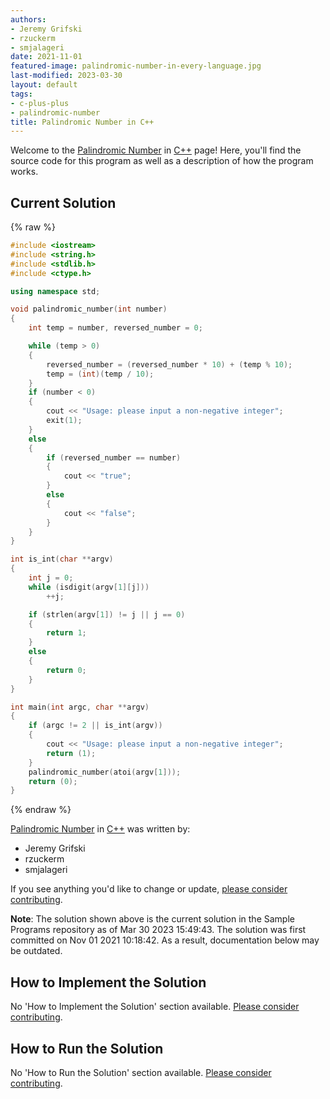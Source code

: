 ```yaml
---
authors:
- Jeremy Grifski
- rzuckerm
- smjalageri
date: 2021-11-01
featured-image: palindromic-number-in-every-language.jpg
last-modified: 2023-03-30
layout: default
tags:
- c-plus-plus
- palindromic-number
title: Palindromic Number in C++
---
```


Welcome to the [Palindromic Number](https://sampleprograms.io/projects/palindromic-number) in [C++](https://sampleprograms.io/languages/c-plus-plus) page! Here, you'll find the source code for this program as well as a description of how the program works.

## Current Solution

{% raw %}

```c++
#include <iostream>
#include <string.h>
#include <stdlib.h>
#include <ctype.h>

using namespace std;

void palindromic_number(int number)
{
    int temp = number, reversed_number = 0;

    while (temp > 0)
    {
        reversed_number = (reversed_number * 10) + (temp % 10);
        temp = (int)(temp / 10);
    }
    if (number < 0)
    {
        cout << "Usage: please input a non-negative integer";
        exit(1);
    }
    else
    {
        if (reversed_number == number)
        {
            cout << "true";
        }
        else
        {
            cout << "false";
        }
    }
}

int is_int(char **argv)
{
    int j = 0;
    while (isdigit(argv[1][j]))
        ++j;

    if (strlen(argv[1]) != j || j == 0)
    {
        return 1;
    }
    else
    {
        return 0;
    }
}

int main(int argc, char **argv)
{
    if (argc != 2 || is_int(argv))
    {
        cout << "Usage: please input a non-negative integer";
        return (1);
    }
    palindromic_number(atoi(argv[1]));
    return (0);
}
```

{% endraw %}

[Palindromic Number](https://sampleprograms.io/projects/palindromic-number) in [C++](https://sampleprograms.io/languages/c-plus-plus) was written by:

- Jeremy Grifski
- rzuckerm
- smjalageri

If you see anything you'd like to change or update, [please consider contributing](https://github.com/TheRenegadeCoder/sample-programs).

**Note**: The solution shown above is the current solution in the Sample Programs repository as of Mar 30 2023 15:49:43. The solution was first committed on Nov 01 2021 10:18:42. As a result, documentation below may be outdated.

## How to Implement the Solution

No 'How to Implement the Solution' section available. [Please consider contributing](https://github.com/TheRenegadeCoder/sample-programs-website).

## How to Run the Solution

No 'How to Run the Solution' section available. [Please consider contributing](https://github.com/TheRenegadeCoder/sample-programs-website).